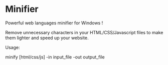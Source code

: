 # Minifier
Powerful web languages minifier for Windows !

Remove unnecessary characters in your HTML/CSS/Javascript files to make them lighter and speed up your website.

Usage:<br>
<p>&#9;minify [html/css/js] -in input_file -out output_file</p>

